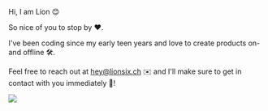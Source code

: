 Hi, I am Lion 😊 

So nice of you to stop by ❤️. 

I've been coding since my early teen years and love to create products on- and offline 🛠️. 

Feel free to reach out at hey@lionsix.ch ✉️ and I'll make sure to get in contact with you immediately 🏃!

![](https://komarev.com/ghpvc/?username=snow2405&label=YOUR+LUCKY+NUMBER&color=blueviolet)
